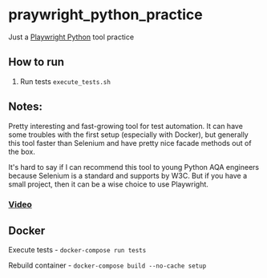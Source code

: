 # praywright_python_practice
Just a [Playwright Python](https://github.com/Microsoft/playwright-python) tool practice

## How to run
1. Run tests `execute_tests.sh`

## Notes:
Pretty interesting and fast-growing tool for test automation. It can have some troubles with the first setup 
(especially with Docker), but generally this tool faster than Selenium and have pretty nice facade methods out of the box.

It's hard to say if I can recommend this tool to young Python AQA engineers because Selenium is a standard 
and supports by W3C. But if you have a small project, then it can be a wise choice to use Playwright.

### [Video](https://drive.google.com/file/d/1K2uUlXASjPOiCbCbYkqmuHN26em7bPHs/view?usp=sharing)

## Docker
Execute tests - `docker-compose run tests`

Rebuild container - `docker-compose build --no-cache setup`